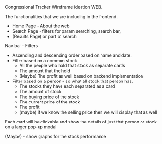 Congressional Tracker
Wireframe ideation WEB.

The functionalities that we are including in the frontend.

- Home Page - About the web 
- Search Page - filters for param searching, search bar, 
- (Results Page) or part of search

Nav bar - Filters
 - Ascending and descending order based on name and date.
 - Filter based on a common stock
   - All the people who hold that stock as separate cards
   - The amount that the hold
   - (Maybe) The profit as well based on backend implementation
 - Filter based on a person  - so what all stock that person has.
   - The stocks they have each separated as a card
   - The amount of stock
   - The buying price of the stock
   - The current price of the stock
   - The profit
   - (maybe) if we know the selling price then we will display that as well

Each card will be clickable and show the details of just that person or stock on a larger pop-up modal

(Maybe) - show graphs for the stock performance

